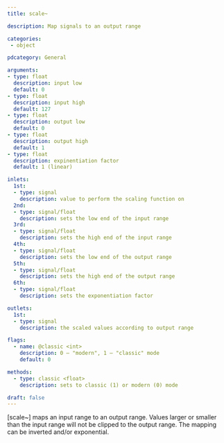 ```yaml
---
title: scale~

description: Map signals to an output range

categories:
 - object

pdcategory: General

arguments:
- type: float
  description: input low
  default: 0
- type: float
  description: input high
  default: 127
- type: float
  description: output low
  default: 0
- type: float
  description: output high
  default: 1
- type: float
  description: expinentiation factor
  default: 1 (linear)

inlets:
  1st:
  - type: signal
    description: value to perform the scaling function on
  2nd:
  - type: signal/float
    description: sets the low end of the input range
  3rd:
  - type: signal/float
    description: sets the high end of the input range
  4th:
  - type: signal/float
    description: sets the low end of the output range
  5th:
  - type: signal/float
    description: sets the high end of the output range
  6th:
  - type: signal/float
    description: sets the exponentiation factor

outlets:
  1st:
  - type: signal
    description: the scaled values according to output range

flags:
  - name: @classic <int>
    description: 0 — "modern", 1 — "classic" mode
    default: 0

methods:
  - type: classic <float>
    description: sets to classic (1) or modern (0) mode

draft: false
---
```


[scale~] maps an input range to an output range. Values larger or smaller than the input range will not be clipped to the output range. The mapping can be inverted and/or exponential.
